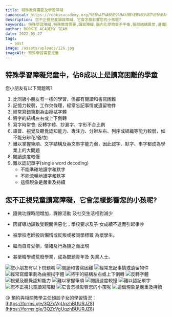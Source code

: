 ```yaml
---
title: 特殊教育需要及學習障礙
canonical: https://rookieacademy.org/%E5%AF%A6%E9%9A%9B%E8%B3%87%E6%BA%90/2022-05-27-%E7%89%B9%E6%AE%8A%E6%95%99%E8%82%B2%E9%9C%80%E8%A6%81%E5%8F%8A%E5%AD%B8%E7%BF%92%E9%9A%9C%E7%A4%99
description: 您不正視兒童讀寫障礙，它會怎樣影響您的小孩呢? 
keywords: 特殊學習障礙,特殊教育需要,讀寫障礙,腦內化學物質不平衡,腦部結構異常,遺傳因素,社會心理,環境因素,學習障礙,自尊受損,強效讀寫訓練,高效能記憶法,喜愛中文學習,喜愛英文學習,社交,情緒,行為,眼神接觸,面部表情,身體動作,與人接觸的正確方式,訓練服務,感覺統合
author: ROOKIE ACADEMY TEAM
date: 2022-05-27
tags:
  - post
image: /assets/uploads/126.jpg
imageAlt: 特殊學習需要兒童
---
```

## 特殊學習障礙兒童中，佔6成以上是讀寫困難的學童

您小朋友有以下問題嗎?
1. 比同級小朋友有一樣的學習，但郤有閱讀和書寫困難
2. 記憶力較弱，工作欠條理，經常忘記事情或遺留物件
3. 經常寫錯筆劃為由擦拭字體
4. 將字的結構左右或上下倒轉
5. 寫字時常會: 反轉字體、抄漏字、字形不合比例
6. 語音、視覺及聽覺認知能力、專注力、分辦左右、列序或組織等能力較弱，如不能分辨花/爸/加
7. 難以掌握筆順、文字結構及英文串字能力弱，因此認字、默字、串字都成為學業上的大問題
8. 閱讀速度較慢
9. 難以認記單字(single word decoding)
	- 不能準確地讀字和默字
	- 不能流暢地讀字和默字
	- 這個現象是嚴重及持續

## 您不正視兒童讀寫障礙，它會怎樣影響您的小孩呢? 

- 隨做功課時間增加，課餘活動
及社交生活相對減少

- 因督導功課致雙親關係惡化；學校要求及子
女成績不逮而引起爭吵

- 被學校老師投訴懶惰或反叛或被同學標籤
為壞學生。

- 繼而自尊受損，情緒及行為隨之而出現

- 甚至輟學或荒廢學業，成為問題青年及
失業人士。

![您小朋友有以下問題嗎](/assets/uploads/126.jpg)
![閱讀和書寫困難](/assets/uploads/127.jpg)
![經常忘記事情或遺留物件](/assets/uploads/128.jpg)
![經常寫錯筆劃為由擦拭字體](/assets/uploads/129.jpg)
![將字的結構左右或上下倒轉](/assets/uploads/130.jpg)
![反轉字體](/assets/uploads/131.jpg)
![視覺及聽覺認知能力](/assets/uploads/132.jpg)
![難以掌握筆順](/assets/uploads/133.jpg)
![閱讀速度較慢](/assets/uploads/134.jpg)
![難以認記單字](/assets/uploads/135.jpg)
![您不正視兒童讀寫障礙](/assets/uploads/136.jpg)
![它會怎樣影響您的小孩呢](/assets/uploads/137.jpg)
![這個現象是嚴重及持續](/assets/uploads/138.jpg)

😘 預約與相關教學主任傾談子女的學習情況：
[https://forms.gle/3QZcVgUqzhBUURJZ8](https://forms.gle/3QZcVgUqzhBUURJZ8)